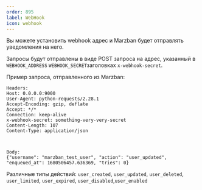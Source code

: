 ```yaml
---
order: 895
label: WebHook
icon: webhook
---
```


Вы можете установить webhook адрес и Marzban будет отправлять уведомления на него.

Запросы будут отправлены в виде POST запроса на адрес, указанный в `WEBHOOK_ADDRESS` `WEBHOOK_SECRET`заголовках `x-webhook-secret`.

Пример запроса, отправленного из Marzban:

```http
Headers:
Host: 0.0.0.0:9000
User-Agent: python-requests/2.28.1
Accept-Encoding: gzip, deflate
Accept: */*
Connection: keep-alive
x-webhook-secret: something-very-very-secret
Content-Length: 107
Content-Type: application/json



Body:
{"username": "marzban_test_user", "action": "user_updated", "enqueued_at": 1680506457.636369, "tries": 0}
```

Различные типы действий: `user_created`, `user_updated`, `user_deleted`, `user_limited`, `user_expired`, `user_disabled`,`user_enabled`

